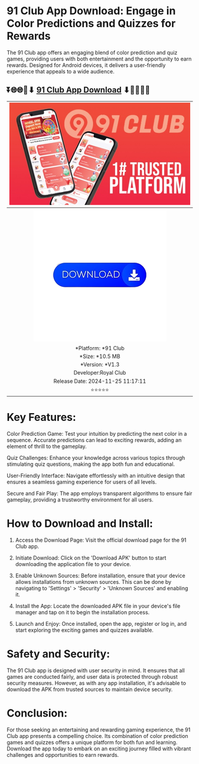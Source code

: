 # 91 Club App Download: Engage in Color Predictions and Quizzes for Rewards 
The 91 Club app offers an engaging blend of color prediction and quiz games, providing users with both entertainment and the opportunity to earn rewards. Designed for Android devices, it delivers a user-friendly experience that appeals to a wide audience.


## ⏬🌐🌐📌⬇ [91 Club App Download](https://advy.me/Apkdownload) ⬇📌🌐🌐⏬

|![hq720](https://github.com/Crazyboy678/91-Club-App-Download-/blob/bae8fa311317938b310c63d392f08e07c82c73b6/b6d756bf291072fdd21a7129859388c6d02e9399f33cbf06217b95f25fb38a79_300.jpeg)| 
|:-------------------------------------------------:|
[![download-now](https://github.com/Crazyboy678/91-Club-App-Download-/blob/bae8fa311317938b310c63d392f08e07c82c73b6/pngtree-navy-blue-download-button-with-arrow-png-image_2459555-removebg-preview.png)](https://advy.me/Apkdownload)  |
| *Platform: *91 Club                      
| *Size: *10.5 MB                                                
| *Version: *V1.3 |
| Developer:Royal Club |
| Release Date: 2024-11-25 11:17:11
| ⭐⭐⭐⭐⭐ |

# Key Features:

Color Prediction Game: Test your intuition by predicting the next color in a sequence. Accurate predictions can lead to exciting rewards, adding an element of thrill to the gameplay.

Quiz Challenges: Enhance your knowledge across various topics through stimulating quiz questions, making the app both fun and educational.

User-Friendly Interface: Navigate effortlessly with an intuitive design that ensures a seamless gaming experience for users of all levels.

Secure and Fair Play: The app employs transparent algorithms to ensure fair gameplay, providing a trustworthy environment for all users.


# How to Download and Install:

1. Access the Download Page: Visit the official download page for the 91 Club app.


2. Initiate Download: Click on the 'Download APK' button to start downloading the application file to your device.


3. Enable Unknown Sources: Before installation, ensure that your device allows installations from unknown sources. This can be done by navigating to 'Settings' > 'Security' > 'Unknown Sources' and enabling it.


4. Install the App: Locate the downloaded APK file in your device's file manager and tap on it to begin the installation process.


5. Launch and Enjoy: Once installed, open the app, register or log in, and start exploring the exciting games and quizzes available.



# Safety and Security:

The 91 Club app is designed with user security in mind. It ensures that all games are conducted fairly, and user data is protected through robust security measures. However, as with any app installation, it's advisable to download the APK from trusted sources to maintain device security.

# Conclusion:

For those seeking an entertaining and rewarding gaming experience, the 91 Club app presents a compelling choice. Its combination of color prediction games and quizzes offers a unique platform for both fun and learning. Download the app today to embark on an exciting journey filled with vibrant challenges and opportunities to earn rewards.
